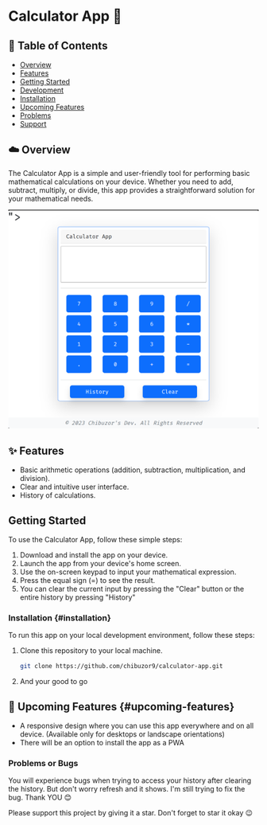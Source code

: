 # Calculator App 🧮

## 📜 Table of Contents

- [Overview](#overview)
- [Features](#features)
- [Getting Started](#getting-started)
- [Development](#development)
- [Installation](#installation)
- [Upcoming Features](#upcoming-features)
- [Problems](#problems)
- [Support](#support)


## ☁️ Overview 

The Calculator App is a simple and user-friendly tool for performing basic mathematical calculations on your device. Whether you need to add, subtract, multiply, or divide, this app provides a straightforward solution for your mathematical needs.

![Calculator App Screenshot](public/screenshot.png)

## ✨️ Features

- Basic arithmetic operations (addition, subtraction, multiplication, and division).
- Clear and intuitive user interface.
- History of calculations.

## Getting Started

To use the Calculator App, follow these simple steps:

1. Download and install the app on your device.
2. Launch the app from your device's home screen.
3. Use the on-screen keypad to input your mathematical expression.
4. Press the equal sign (=) to see the result.
5. You can clear the current input by pressing the "Clear" button or the entire history by pressing "History"

### Installation {#installation}

To run this app on your local development environment, follow these steps:

1. Clone this repository to your local machine.
   ```bash
   git clone https://github.com/chibuzor9/calculator-app.git
   ```
2. And your good to go

## 🤤 Upcoming Features {#upcoming-features}
- A responsive design where you can use this app everywhere and on all device. (Available only for desktops or landscape orientations)
- There will be an option to install the app as a PWA

### Problems or Bugs

You will experience bugs when trying to access your history after clearing the history. But don't worry refresh and it shows. I'm still trying to fix the bug. Thank YOU 😊

Please support this project by giving it a star. Don't forget to star it okay 😉